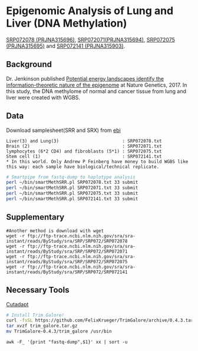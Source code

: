 # Epigenomic Analysis of Lung and Liver (DNA Methylation)

[SRP072078 (PRJNA315696)](http://www.ebi.ac.uk/ena/data/view/SRP072141&display=html), [SRP072071(PRJNA315694)](http://www.ebi.ac.uk/ena/data/view/SRP072071&display=html), [SRP072075 (PRJNA315695)](http://www.ebi.ac.uk/ena/data/view/SRP072075&display=html) and [SRP072141 (PRJNA315903)](http://www.ebi.ac.uk/ena/data/view/SRP072141&display=html). 

## Background
Dr. Jenkinson published [Potential energy landscapes identify the information-theoretic nature of the epigenome](http://www.nature.com/ng/journal/vaop/ncurrent/full/ng.3811.html) at Nature Genetics, 2017. In this study, the DNA methylome of normal and cancer tissue from lung and liver were created with WGBS. 

## Data
Download samplesheet(SRR and SRX) from [ebi](http://www.ebi.ac.uk/ena/data/view/SRP072078&display=html)

```
Liver(3) and Lung(3)                        : SRP072078.txt
Brain (2)                                   : SRP072071.txt
lymphocytes (6*2 CD4) and fibroblasts (5*1) : SRP072075.txt
Stem cell (1)                               : SRP072141.txt
* In this world. Only Andrew P Feinberg have money to build WGBS like this way: each sample have biological/technical replicate. 
```

```bash
# Smartpipe from fastq-dump to haplotype analysis
perl ~/bin/smartMethSRR.pl SRP072078.txt 33 submit
perl ~/bin/smartMethSRR.pl SRP072071.txt 33 submit
perl ~/bin/smartMethSRR.pl SRP072075.txt 33 submit
perl ~/bin/smartMethSRR.pl SRP072141.txt 33 submit
```

## Supplementary
```
#Another method is download with wget
wget -r ftp://ftp-trace.ncbi.nlm.nih.gov/sra/sra-instant/reads/ByStudy/sra/SRP/SRP072/SRP072078
wget -r ftp://ftp-trace.ncbi.nlm.nih.gov/sra/sra-instant/reads/ByStudy/sra/SRP/SRP072/SRP072071
wget -r ftp://ftp-trace.ncbi.nlm.nih.gov/sra/sra-instant/reads/ByStudy/sra/SRP/SRP072/SRP072075
wget -r ftp://ftp-trace.ncbi.nlm.nih.gov/sra/sra-instant/reads/ByStudy/sra/SRP/SRP072/SRP072141
```

## Necessary Tools
[Cutadapt](https://github.com/marcelm/cutadapt)
```bash
# Install Trim Galore!
curl -fsSL https://github.com/FelixKrueger/TrimGalore/archive/0.4.3.tar.gz -o trim_galore.tar.gz
tar xvzf trim_galore.tar.gz
mv TrimGalore-0.4.3/trim_galore /usr/bin
```
```
awk -F_ '{print "fastq-dump",$1}' xx | sort -u
```
